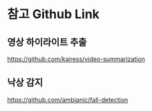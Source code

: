# 참고 Github Link

## 영상 하이라이트 추출
https://github.com/kairess/video-summarization

## 낙상 감지
https://github.com/ambianic/fall-detection 
